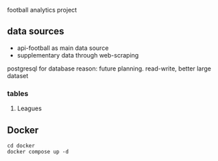 football analytics project 

## data sources

* api-football as main data source
* supplementary data through web-scraping

postgresql for database
reason: future planning. read-write, better large dataset

### tables

1. Leagues

## Docker

```
cd docker 
docker compose up -d
```
